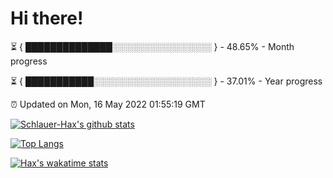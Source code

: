 # Hi there!

⏳ { ██████████████░░░░░░░░░░░░░░░░ } - 48.65% - Month progress

⏳ { ███████████░░░░░░░░░░░░░░░░░░░ } - 37.01% - Year progress

⏰ Updated on Mon, 16 May 2022 01:55:19 GMT


[![Schlauer-Hax's github stats](https://github-readme-stats.vercel.app/api?username=Schlauer-Hax&show_icons=true&theme=dark&count_private=true)](https://github.com/Schlauer-Hax)


[![Top Langs](https://github-readme-stats.vercel.app/api/top-langs/?username=Schlauer-Hax&layout=compact&theme=dark)](https://github.com/Schlauer-Hax?tab=repositories)


[![Hax's wakatime stats](https://github-readme-stats.vercel.app/api/wakatime?username=Hax&theme=dark)](https://wakatime.com/@Hax)

